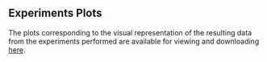 ## Experiments Plots

The plots corresponding to the visual representation of the resulting data from the experiments performed are available for viewing and downloading [here](https://drive.google.com/drive/folders/1D9kFHj8z-bBTlAPZuksfnYgYpLYz-qFp?usp=sharing).